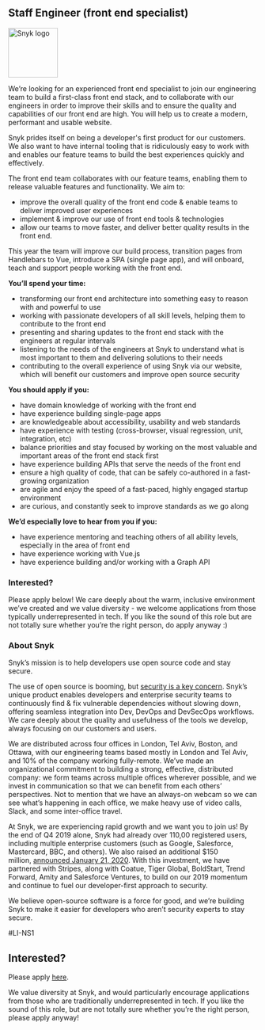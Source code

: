 Staff Engineer (front end specialist)
---

<img src="https://res.cloudinary.com/snyk/image/upload/v1537345894/press-kit/brand/logo-black.png" width="100" alt="Snyk logo" />

<p><span style="font-weight: 400;">We’re looking for an experienced front end specialist to join our engineering team to build a first-class front end stack, and to collaborate with our engineers in order to improve their skills and to ensure the quality and capabilities of our front end are high. You will help us to create a modern, performant and usable website.</span></p>
<p><span style="font-weight: 400;">Snyk prides itself on being a developer's first product for our customers. We also want to have internal tooling that is ridiculously easy to work with and enables our feature teams to build the best experiences quickly and effectively.</span></p>
<p><span style="font-weight: 400;">The front end team collaborates with our feature teams, enabling them to release valuable features and functionality. We aim to:</span></p>
<ul>
<li style="font-weight: 400;"><span style="font-weight: 400;">improve the overall quality of the front end code &amp; enable teams to deliver improved user experiences</span></li>
<li style="font-weight: 400;"><span style="font-weight: 400;">implement &amp; improve our use of front end tools &amp; technologies</span></li>
<li style="font-weight: 400;"><span style="font-weight: 400;">allow our teams to move faster, and deliver better quality results in the front end.&nbsp;</span></li>
</ul>
<p><span style="font-weight: 400;">This year the team will improve our build process, transition pages from Handlebars to Vue, introduce a SPA (single page app), and will onboard, teach and support people working with the front end.&nbsp;</span></p>
<p><strong>You’ll spend your time:</strong></p>
<ul>
<li style="font-weight: 400;"><span style="font-weight: 400;">transforming our front end architecture into something easy to reason with and powerful to use</span></li>
<li style="font-weight: 400;"><span style="font-weight: 400;">working with passionate developers of all skill levels, helping them to contribute to the front end</span></li>
<li style="font-weight: 400;"><span style="font-weight: 400;">presenting and sharing updates to the front end stack with the engineers at regular intervals</span></li>
<li style="font-weight: 400;"><span style="font-weight: 400;">listening to the needs of the engineers at Snyk to understand what is most important to them and delivering solutions to their needs</span></li>
<li style="font-weight: 400;"><span style="font-weight: 400;">contributing to the overall experience of using Snyk via our website, which will benefit our customers and improve open source security</span></li>
</ul>
<p><strong>You should apply if you:</strong></p>
<ul>
<li style="font-weight: 400;"><span style="font-weight: 400;">have domain knowledge of working with the front end</span></li>
<li style="font-weight: 400;"><span style="font-weight: 400;">have experience building single-page apps</span></li>
<li style="font-weight: 400;"><span style="font-weight: 400;">are knowledgeable about accessibility, usability and web standards</span></li>
<li style="font-weight: 400;"><span style="font-weight: 400;">have experience with testing (cross-browser, visual regression, unit, integration, etc)</span></li>
<li style="font-weight: 400;"><span style="font-weight: 400;">balance priorities and stay focused by working on the most valuable and important areas of the front end stack first</span></li>
<li style="font-weight: 400;"><span style="font-weight: 400;">have experience building APIs that serve the needs of the front end</span></li>
<li style="font-weight: 400;"><span style="font-weight: 400;">ensure a high quality of code, that can be safely co-authored in a fast-growing organization&nbsp;&nbsp;</span></li>
<li style="font-weight: 400;"><span style="font-weight: 400;">are agile and enjoy the speed of a fast-paced, highly engaged startup environment</span></li>
<li style="font-weight: 400;"><span style="font-weight: 400;">are curious, and constantly seek to improve standards as we go along</span></li>
</ul>
<p><strong>We’d especially love to hear from you if you:</strong></p>
<ul>
<li style="font-weight: 400;"><span style="font-weight: 400;">have experience mentoring and teaching others of all ability levels, especially in the area of front end</span></li>
<li style="font-weight: 400;"><span style="font-weight: 400;">have experience working with Vue.js</span></li>
<li style="font-weight: 400;"><span style="font-weight: 400;">have experience building and/or working with a Graph API</span></li>
</ul>
<h3><strong>Interested?</strong></h3>
<p>Please apply below! We care deeply about the warm, inclusive environment we’ve created and we value diversity - we welcome applications from those typically underrepresented in tech. If you like the sound of this role but are not totally sure whether you’re the right person, do apply anyway :)</p>
<h3><strong>About Snyk</strong></h3>
<p>Snyk’s mission is to help developers use open source code and stay secure.&nbsp;</p>
<p>The use of open source is booming, but&nbsp;<a href="https://snyk.io/blog/devsecops-insights-2020/">security is a key concern</a>. Snyk’s unique product enables developers and enterprise security teams to continuously find &amp; fix vulnerable dependencies without slowing down, offering seamless integration into Dev, DevOps and DevSecOps workflows. We care deeply about the quality and usefulness of the tools we develop, always focusing on our customers and users.&nbsp;</p>
<p>We are distributed across four offices in London, Tel Aviv, Boston, and Ottawa, with our engineering teams based mostly in London and Tel Aviv, and 10% of the company working fully-remote. We’ve made an organizational commitment to building a strong, effective, distributed company: we form teams across multiple offices wherever possible, and we invest in communication so that we can benefit from each others’ perspectives. Not to mention that we have an always-on webcam so we can see what’s happening in each office, we make heavy use of video calls, Slack, and some inter-office travel.</p>
<p>At Snyk, we are experiencing rapid growth and we want you to join us! By the end of Q4 2019 alone, Snyk had already over 110,00 registered users, including multiple enterprise customers (such as Google, Salesforce, Mastercard, BBC, and others). We also raised an additional $150 million,&nbsp;<a href="https://snyk.io/blog/snyk-closes-150m/">announced January 21, 2020</a>. With this investment, we have partnered with Stripes, along with Coatue, Tiger Global, BoldStart, Trend Forward, Amity and Salesforce Ventures, to build on our 2019 momentum and continue to fuel our developer-first approach to security.&nbsp;</p>
<p>We believe open-source software is a force for good, and we’re building Snyk to make it easier for developers who aren’t security experts to stay secure.</p>
<p>#LI-NS1</p>

Interested?
---

Please apply [here](https://boards.greenhouse.io/snyk/jobs/4206025002#app).

We value diversity at Snyk, and would particularly encourage applications from those who are traditionally underrepresented in tech.
If you like the sound of this role, but are not totally sure whether you’re the right person, please apply anyway!
